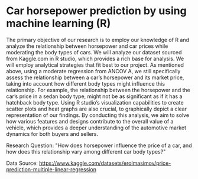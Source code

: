 # Car horsepower prediction by using machine learning (R)
The primary objective of our research is to employ our knowledge of R and analyze the
relationship between horsepower and car prices while moderating the body types of cars. We will
analyze our dataset sourced from Kaggle.com in R studio, which provides a rich base for
analysis. We will employ analytical strategies that fit best to our project. As mentioned above,
using a moderate regression from ANCOV A, we still specifically assess the relationship between
a car’s horsepower and its market price, taking into account how different body types might
influence this relationship. For example, the relationship between the horsepower and the car’s
price in a sedan body type, might not be as significant as if it has a hatchback body type. Using R
studio’s visualization capabilities to create scatter plots and heat graphs are also crucial, to
graphically depict a clear representation of our findings. By conducting this analysis, we aim to
solve how various features and designs contribute to the overall value of a vehicle, which
provides a deeper understanding of the automotive market dynamics for both buyers and sellers.

Research Question:
"How does horsepower influence the price of a car, and how does this relationship vary among
different car body types?"

Data Source:
https://www.kaggle.com/datasets/erolmasimov/price-prediction-multiple-linear-regression
